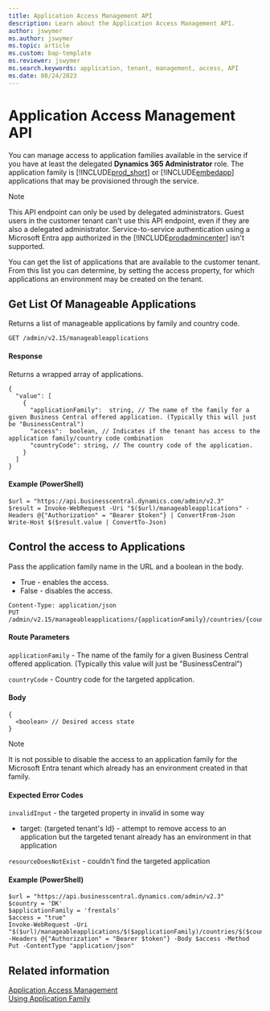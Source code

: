 ```yaml
---
title: Application Access Management API
description: Learn about the Application Access Management API.
author: jswymer
ms.author: jswymer
ms.topic: article
ms.custom: bap-template
ms.reviewer: jswymer
ms.search.keywords: application, tenant, management, access, API
ms.date: 08/24/2023
---
```

# Application Access Management API

You can manage access to application families available in the service if you have at least the delegated **Dynamics 365 Administrator** role. The application family is [!INCLUDE[prod_short](../developer/includes/prod_short.md)] or [!INCLUDE[embedapp](../developer/includes/embedapp.md)] applications that may be provisioned through the service.

> [!NOTE]
> This API endpoint can only be used by delegated administrators. Guest users in the customer tenant can't use this API endpoint, even if they are also a delegated administrator. Service-to-service authentication using a Microsoft Entra app authorized in the [!INCLUDE[prodadmincenter](../developer/includes/prodadmincenter.md)] isn't supported.


You can get the list of applications that are available to the customer tenant. From this list you can determine, by setting the access property, for which applications an environment may be created on the tenant.

## Get List Of Manageable Applications

Returns a list of manageable applications by family and country code.

```
GET /admin/v2.15/manageableapplications
```

#### Response

Returns a wrapped array of applications.

```
{
  "value": [
    {
      "applicationFamily":  string, // The name of the family for a given Business Central offered application. (Typically this will just be "BusinessCentral") 
      "access":  boolean, // Indicates if the tenant has access to the application family/country code combination
      "countryCode": string, // The country code of the application.
    }
  ]
}
```
#### Example (PowerShell)

```
$url = "https://api.businesscentral.dynamics.com/admin/v2.3" 
$result = Invoke-WebRequest -Uri "$($url)/manageableapplications" -Headers @{"Authorization" = "Bearer $token"} | ConvertFrom-Json
Write-Host $($result.value | ConvertTo-Json)
```

## Control the access to Applications

Pass the application family name in the URL and a boolean in the body. 
- True - enables the access.
- False - disables the access.

```
Content-Type: application/json
PUT /admin/v2.15/manageableapplications/{applicationFamily}/countries/{countryCode}
```

#### Route Parameters

`applicationFamily` - The name of the family for a given Business Central offered application. (Typically this value will just be "BusinessCentral")

`countryCode` - Country code for the targeted application.

#### Body

```
{
  <boolean> // Desired access state
}
```

> [!NOTE]  
> It is not possible to disable the access to an application family for the Microsoft Entra tenant which already has an environment created in that family.

#### Expected Error Codes

`invalidInput` - the targeted property in invalid in some way

   - target: {targeted tenant's Id} - attempt to remove access to an application but the targeted tenant already has an environment in that application

`resourceDoesNotExist` - couldn't find the targeted application

#### Example (PowerShell)

```
$url = "https://api.businesscentral.dynamics.com/admin/v2.3" 
$country = 'DK'
$applicationFamily = 'frentals'
$access = "true"
Invoke-WebRequest -Uri "$($url)/manageableapplications/$($applicationFamily)/countries/$($country)"  -Headers @{"Authorization" = "Bearer $token"} -Body $access -Method Put -ContentType "application/json"
```

## Related information

[Application Access Management](../embedapps/embed-app-application-access-management.md)  
[Using Application Family](../deployment/embed-app-using-application-family.md)  
